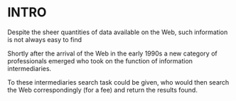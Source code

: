 
# INTRO
Despite the sheer quantities of data available on the
Web, such information is not always easy to find

Shortly after the arrival of the Web in the early
1990s a new category of professionals emerged who
took on the function of information intermediaries.

To these intermediaries search task could be given,
who would then search the Web correspondingly
(for a fee) and return the results found.